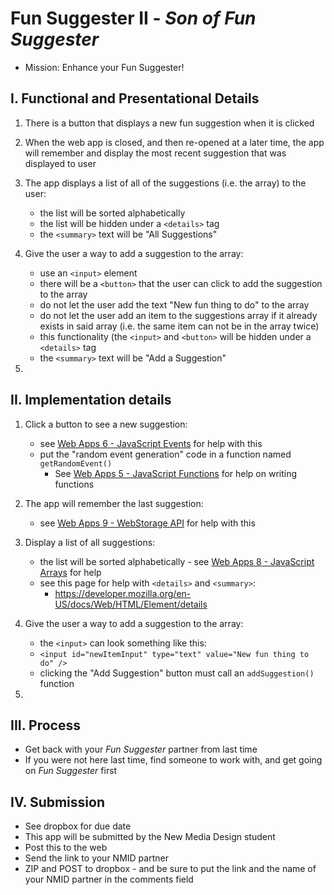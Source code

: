 # Fun Suggester II - *Son of Fun Suggester*


- Mission: Enhance your Fun Suggester!


## I. Functional and Presentational Details

1) There is a button that displays a new fun suggestion when it is clicked

2) When the web app is closed, and then re-opened at a later time, the app will remember and display the most recent suggestion that was displayed to user 

3) The app displays a list of all of the suggestions (i.e. the array) to the user:
    - the list will be sorted alphabetically
    - the list will be hidden under a `<details>` tag
    - the `<summary>` text will be  "All Suggestions"

4) Give the user a way to add a suggestion to the array:
    - use an `<input>` element
    - there will be a `<button>` that the user can click to add the suggestion to the array
    - do not let the user add the text "New fun thing to do" to the array
    - do not let the user add an item to the suggestions array if it already exists in said array (i.e. the same item can not be in the array twice)
    - this functionality (the `<input>` and `<button>` will be hidden under a `<details>` tag
    - the `<summary>` text will be  "Add a Suggestion"

5) 



## II. Implementation details

1) Click a button to see a new suggestion:
    - see [Web Apps 6 - JavaScript Events](./web-apps-6.md) for help with this
    - put the "random event generation" code in a function named `getRandomEvent()`
      - See [Web Apps 5 - JavaScript Functions](./web-apps-5.md) for help on writing functions

2) The app will remember the last suggestion:
    - see [Web Apps 9 - WebStorage API](./web-apps-9.md) for help with this
  
3) Display a list of all suggestions:
    - the list will be sorted alphabetically - see [Web Apps 8 - JavaScript Arrays](./web-apps-8.md) for help
    - see this page for help with `<details>` and `<summary>`: 
      - https://developer.mozilla.org/en-US/docs/Web/HTML/Element/details

4) Give the user a way to add a suggestion to the array: 
    -  the `<input>` can look something like this: 
      - `<input id="newItemInput" type="text" value="New fun thing to do" />`
    - clicking the "Add Suggestion" button must call an `addSuggestion()` function
    

5) 



## III. Process
  - Get back with your *Fun Suggester* partner from last time
  - If you were not here last time, find someone to work with, and get going on *Fun Suggester* first


## IV. Submission
  - See dropbox for due date
  - This app will be submitted by the New Media Design student
  - Post this to the web
  - Send the link to your NMID partner
  - ZIP and POST to dropbox - and be sure to put the link and the name of your NMID partner in the comments field
